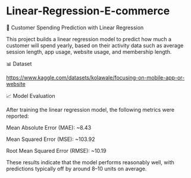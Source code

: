 # Linear-Regression-E-commerce
🧠 Customer Spending Prediction with Linear Regression  

This project builds a linear regression model to predict how much a customer will spend yearly, based on their activity data such as average session length, app usage, website usage, and membership length.

📊 Dataset   

https://www.kaggle.com/datasets/kolawale/focusing-on-mobile-app-or-website

📈 Model Evaluation  

After training the linear regression model, the following metrics were reported:

Mean Absolute Error (MAE): ~8.43

Mean Squared Error (MSE): ~103.92

Root Mean Squared Error (RMSE): ~10.19

These results indicate that the model performs reasonably well, with predictions typically off by around 8–10 units on average.
